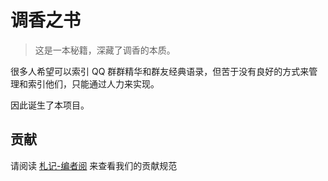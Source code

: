 # 调香之书

> 这是一本秘籍，深藏了调香的本质。

很多人希望可以索引 QQ 群群精华和群友经典语录，但苦于没有良好的方式来管理和索引他们，只能通过人力来实现。

因此诞生了本项目。

## 贡献

请阅读 [札记-编者阅](./contribute.md) 来查看我们的贡献规范
